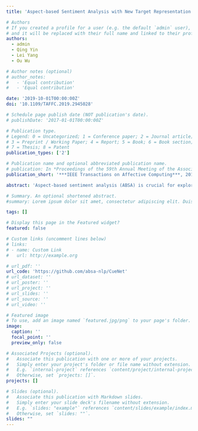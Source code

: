 ```yaml
---
title: 'Aspect-based Sentiment Analysis with New Target Representation and Dependency Attention'

# Authors
# If you created a profile for a user (e.g. the default `admin` user), write the username (folder name) here
# and it will be replaced with their full name and linked to their profile.
authors:
  - admin
  - Qing Yin
  - Lei Yang
  - Ou Wu

# Author notes (optional)
# author_notes:
#   - 'Equal contribution'
#   - 'Equal contribution'

date: '2019-10-01T00:00:00Z'
doi: '10.1109/TAFFC.2019.2945028'

# Schedule page publish date (NOT publication's date).
# publishDate: '2017-01-01T00:00:00Z'

# Publication type.
# Legend: 0 = Uncategorized; 1 = Conference paper; 2 = Journal article;
# 3 = Preprint / Working Paper; 4 = Report; 5 = Book; 6 = Book section;
# 7 = Thesis; 8 = Patent
publication_types: ['2']

# Publication name and optional abbreviated publication name.
# publication: In *Proceedings of the 59th Annual Meeting of the Association for Computational Linguistics and the 11th International Joint Conference on Natural Language Processing*
publication_short: '***IEEE Transactions on Affective Computing***, 2019'

abstract: 'Aspect-based sentiment analysis (ABSA) is crucial for exploring user feedbacks and preferences on produces or services. Although numerous classical deep learning-based methods have been proposed in previous literature, several useful cues (e.g., contextual, lexical, and syntactic) are still not fully considered and utilized. In this study, a new approach for ABSA is proposed through the guidance of contextual, lexical, and syntactic cues. First, a novel sub-network is introduced to represent a target in a sentence in ABSA by considering the whole context. Second, lexicon embedding is applied to incorporate additional lexical cues. Third, a new attention module, namely, dependency attention, is proposed to elaborate syntactic dependency cues between words in attention inference. Experimental results on four benchmark data sets demonstrate the effectiveness of our proposed approach to aspect-based sentiment analysis.'

# Summary. An optional shortened abstract.
#summary: Lorem ipsum dolor sit amet, consectetur adipiscing elit. Duis posuere tellus ac convallis placerat. Proin tincidunt magna sed ex sollicitudin condimentum.

tags: []

# Display this page in the Featured widget?
featured: false

# Custom links (uncomment lines below)
# links:
# - name: Custom Link
#   url: http://example.org

# url_pdf: ''
url_code: 'https://github.com/absa-nlp/CueNet'
# url_dataset: ''
# url_poster: ''
# url_project: ''
# url_slides: ''
# url_source: ''
# url_video: ''

# Featured image
# To use, add an image named `featured.jpg/png` to your page's folder.
image:
  caption: ''
  focal_point: ''
  preview_only: false

# Associated Projects (optional).
#   Associate this publication with one or more of your projects.
#   Simply enter your project's folder or file name without extension.
#   E.g. `internal-project` references `content/project/internal-project/index.md`.
#   Otherwise, set `projects: []`.
projects: []

# Slides (optional).
#   Associate this publication with Markdown slides.
#   Simply enter your slide deck's filename without extension.
#   E.g. `slides: "example"` references `content/slides/example/index.md`.
#   Otherwise, set `slides: ""`.
slides: ""
---
```


<!-- {{% callout note %}}
Click the _Cite_ button above to demo the feature to enable visitors to import publication metadata into their reference management software.
{{% /callout %}}

{{% callout note %}}
Create your slides in Markdown - click the _Slides_ button to check out the example.
{{% /callout %}} -->

<!-- Supplementary notes can be added here, including [code, math, and images](https://wowchemy.com/docs/writing-markdown-latex/). -->
